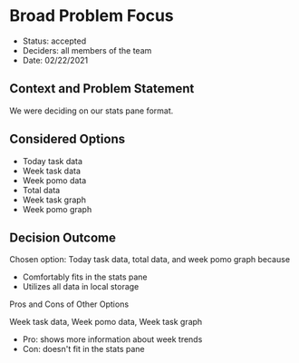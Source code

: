 # Broad Problem Focus

* Status: accepted
* Deciders: all members of the team
* Date: 02/22/2021

## Context and Problem Statement

We were deciding on our stats pane format.

## Considered Options

* Today task data
* Week task data
* Week pomo data
* Total data
* Week task graph
* Week pomo graph

## Decision Outcome

Chosen option: Today task data, total data, and week pomo graph because

* Comfortably fits in the stats pane
* Utilizes all data in local storage

Pros and Cons of Other Options

Week task data, Week pomo data, Week task graph

* Pro: shows more information about week trends 
* Con: doesn't fit in the stats pane
